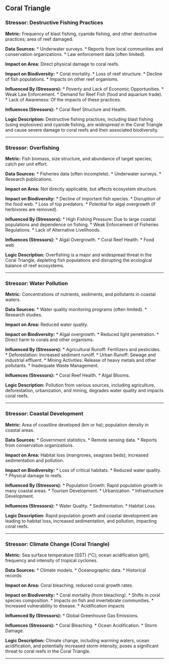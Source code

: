 ## Coral Triangle

### Stressor: Destructive Fishing Practices

**Metric:** Frequency of blast fishing, cyanide fishing, and other destructive practices; area of reef damaged.

**Data Sources:**
    *   Underwater surveys.
    *   Reports from local communities and conservation organizations.
    *   Law enforcement data (often limited).

**Impact on Area:** Direct physical damage to coral reefs.

**Impact on Biodiversity:**
    *   Coral mortality.
    *   Loss of reef structure.
    *   Decline of fish populations.
    *   Impacts on other reef organisms.

**Influenced By (Stressors):**
    *   Poverty and Lack of Economic Opportunities.
    *   Weak Law Enforcement.
    *   Demand for Reef Fish (food and aquarium trade).
    *   Lack of Awareness: Of the impacts of these practices.

**Influences (Stressors):**
    *   Coral Reef Structure and Health.

**Logic Description:** Destructive fishing practices, including blast fishing (using explosives) and cyanide fishing, are *widespread* in the Coral Triangle and cause severe damage to coral reefs and their associated biodiversity.

---

### Stressor: Overfishing

**Metric:** Fish biomass, size structure, and abundance of target species; catch per unit effort.

**Data Sources:**
    *   Fisheries data (often incomplete).
    *   Underwater surveys.
    *   Research publications.

**Impact on Area:** Not directly applicable, but affects ecosystem structure.

**Impact on Biodiversity:**
    *   Decline of important fish species.
    *   Disruption of the food web.
    *   Loss of top predators.
    *   Potential for algal overgrowth (if herbivores are removed).

**Influenced By (Stressors):**
    *   High Fishing Pressure: Due to large coastal populations and dependence on fishing.
    *   Weak Enforcement of Fisheries Regulations.
    *   Lack of Alternative Livelihoods.

**Influences (Stressors):**
    *   Algal Overgrowth.
    *   Coral Reef Health.
    * Food web

**Logic Description:** Overfishing is a major and widespread threat in the Coral Triangle, depleting fish populations and disrupting the ecological balance of reef ecosystems.

---

### Stressor: Water Pollution

**Metric:** Concentrations of nutrients, sediments, and pollutants in coastal waters.

**Data Sources:**
    *   Water quality monitoring programs (often limited).
    *   Research studies.

**Impact on Area:** Reduced water quality.

**Impact on Biodiversity:**
    *   Algal overgrowth.
    *   Reduced light penetration.
    *   Direct harm to corals and other organisms.

**Influenced By (Stressors):**
    *   Agricultural Runoff: Fertilizers and pesticides.
    *   Deforestation: Increased sediment runoff.
    *   Urban Runoff: Sewage and industrial effluent.
    *   Mining Activities: Release of heavy metals and other pollutants.
    *   Inadequate Waste Management.

**Influences (Stressors):**
    *   Coral Reef Health.
    *   Algal Blooms.

**Logic Description:** Pollution from various sources, including agriculture, deforestation, urbanization, and mining, degrades water quality and impacts coral reefs.

---
### Stressor: Coastal Development

**Metric:** Area of coastline developed (km or ha); population density in coastal areas.

**Data Sources:**
    *   Government statistics.
    *   Remote sensing data.
    *   Reports from conservation organizations.

**Impact on Area:** Habitat loss (mangroves, seagrass beds); increased sedimentation and pollution.

**Impact on Biodiversity:**
    *   Loss of critical habitats.
    *   Reduced water quality.
    *   Physical damage to reefs.

**Influenced By (Stressors):**
    *   Population Growth: Rapid population growth in many coastal areas.
    *   Tourism Development.
    *   Urbanization.
    *   Infrastructure Development.

**Influences (Stressors):**
    *   Water Quality.
    *   Sedimentation.
    *   Habitat Loss.

**Logic Description:** Rapid population growth and coastal development are leading to habitat loss, increased sedimentation, and pollution, impacting coral reefs.

---

### Stressor: Climate Change (Coral Triangle)

**Metric:** Sea surface temperature (SST) (°C); ocean acidification (pH); frequency and intensity of tropical cyclones.

**Data Sources:**
    *   Climate models.
    *   Oceanographic data.
    *   Historical records.

**Impact on Area:** Coral bleaching; reduced coral growth rates.

**Impact on Biodiversity:**
    *   Coral mortality (from bleaching).
    *   Shifts in coral species composition.
    *   Impacts on fish and invertebrate communities.
    *   Increased vulnerability to disease.
    * Acidification impacts

**Influenced By (Stressors):**
    *   Global Greenhouse Gas Emissions.

**Influences (Stressors):**
    *   Coral Bleaching.
    *   Ocean Acidification.
    *   Storm Damage.

**Logic Description:** Climate change, including warming waters, ocean acidification, and potentially increased storm intensity, poses a significant threat to coral reefs in the Coral Triangle.

---